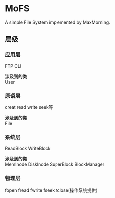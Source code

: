 # MoFS
A simple File System implemented by MaxMorning.

## 层级
### 应用层
FTP CLI

**涉及到的类**  
User

### 原语层
creat read write seek等

**涉及到的类**  
File

### 系统层
ReadBlock WriteBlock

**涉及到的类**  
MemInode DiskInode SuperBlock BlockManager

### 物理层
fopen fread fwrite fseek fclose(操作系统提供)